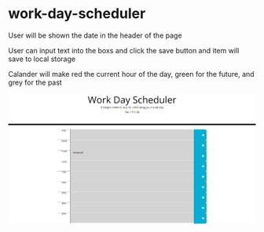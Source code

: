 # work-day-scheduler

User will be shown the date in the header of the page

User can input text into the boxs and click the save button and item will save to local storage

Calander will make red the current hour of the day, green for the future, and grey for the past

![Coding Quiz](images/Capture.PNG)
